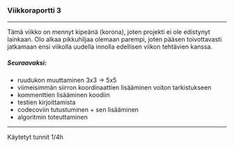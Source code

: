 ### Viikkoraportti 3

---

Tämä viikko on mennyt kipeänä (korona), joten projekti ei ole edistynyt lainkaan. Olo alkaa pikkuhiljaa olemaan parempi, joten pääsen toivottavasti jatkamaan ensi viikolla uudella innolla edellisen viikon tehtävien kanssa.


##### Seuraavaksi:

* ruudukon muuttaminen 3x3 -> 5x5
* viimeisimmän siirron koordinaattien lisääminen voiton tarkistukseen
* kommenttien lisääminen koodiin
* testien kirjoittamista
* codecoviin tutustuminen + sen lisääminen
* algoritmin toteuttaminen

---

Käytetyt tunnit 1/4h
